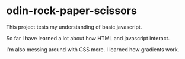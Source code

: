 # odin-rock-paper-scissors

This project tests my understanding of basic javascript.

So far I have learned a lot about how HTML and javascript interact.

I'm also messing around with CSS more. I learned how gradients work.